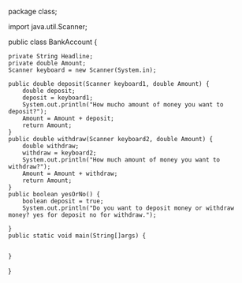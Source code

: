 package class;

import java.util.Scanner; 

public class BankAccount {
	
	private String Headline;
	private double Amount;
	Scanner keyboard = new Scanner(System.in);
	
	public double deposit(Scanner keyboard1, double Amount) {
		double deposit;
		deposit = keyboard1;
		System.out.println("How mucho amount of money you want to deposit?");
		Amount = Amount + deposit;
		return Amount;
	}
	public double withdraw(Scanner keyboard2, double Amount) {
		double withdraw;
		withdraw = keyboard2;
		System.out.println("How much amount of money you want to withdraw?");
		Amount = Amount + withdraw;
		return Amount;
	}
	public boolean yesOrNo() {
		boolean deposit = true;
		System.out.println("Do you want to deposit money or withdraw money? yes for deposit no for withdraw.");
		
	}
	public static void main(String[]args) {
		
		
	}
}
